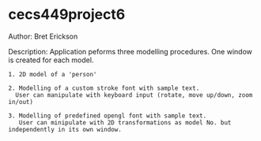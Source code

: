 cecs449project6
===============

Author: Bret Erickson

Description: Application peforms three modelling procedures. One window is created for each model.
		
	1. 2D model of a 'person'

	2. Modelling of a custom stroke font with sample text. 
      User can manipulate with keyboard input (rotate, move up/down, zoom in/out)

	3. Modelling of predefined opengl font with sample text. 
       User can minipulate with 2D transformations as model No. but independently in its own window.


